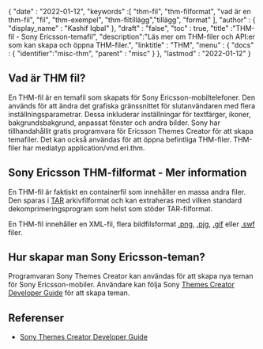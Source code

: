 {
  "date" : "2022-01-12",
  "keywords" :[ "thm-fil", "thm-filformat", "vad är en thm-fil", "fil", "thm-exempel", "thm-filtillägg","tillägg", "format" ],
  "author" : {
    "display_name" : "Kashif Iqbal"
},
  "draft" : "false",
  "toc" : true,
  "title" :"THM-fil - Sony Ericsson-temafil",
  "description":"Läs mer om THM-filer och API:er som kan skapa och öppna THM-filer.",
  "linktitle" : "THM",
  "menu" : {
    "docs" : {
      "identifier":"misc-thm",
      "parent" : "misc"
}
},
  "lastmod" : "2022-01-12"
}

## Vad är THM fil?

En THM-fil är en temafil som skapats för Sony Ericsson-mobiltelefoner. Den används för att ändra det grafiska gränssnittet för slutanvändaren med flera inställningsparametrar. Dessa inkluderar inställningar för textfärger, ikoner, bakgrundsbakgrund, anpassat fönster och andra bilder. Sony har tillhandahållit gratis programvara för Ericsson Themes Creator för att skapa temafiler. Det kan också användas för att öppna befintliga THM-filer. THM-filer har mediatyp application/vnd.eri.thm.

## Sony Ericsson THM-filformat - Mer information

En THM-fil är faktiskt en containerfil som innehåller en massa andra filer. Den sparas i [TAR](/sv/compression/tar/) arkivfilformat och kan extraheras med vilken standard dekomprimeringsprogram som helst som stöder TAR-filformat.

En THM-fil innehåller en XML-fil, flera bildfilsformat [.png](/sv/image/png/), [.pjg](/sv/image/jpeg/), [.gif](/sv/image/gif/) eller [.swf](/sv/page-description-language/swf/) filer.

## Hur skapar man Sony Ericsson-teman?

Programvaran Sony Themes Creator kan användas för att skapa nya teman för Sony Ericsson-mobiler. Användare kan följa Sony [Themes Creator Developer Guide](https://developer.sony.com/theme-creator/get-started) för att skapa teman.

## Referenser

* [Sony Themes Creator Developer Guide](https://developer.sony.com/theme-creator/get-started)

